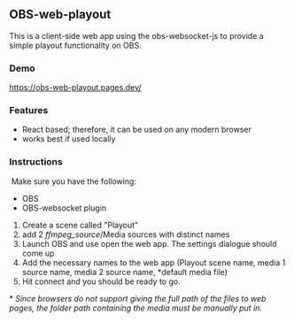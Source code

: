 ## OBS-web-playout

This is a client-side web app using the obs-websocket-js to provide a simple playout functionality on OBS.

### Demo
https://obs-web-playout.pages.dev/


### Features

- React based; therefore, it can be used on any modern browser
- works best if used locally

### Instructions

​	Make sure you have the following:

- OBS
- OBS-websocket plugin

1. Create a scene called "Playout"
2. add 2 *ffmpeg_source*/Media sources with distinct names
3. Launch OBS and use open the web app. The settings dialogue should come up
4. Add the necessary names to the web app (Playout scene name, media 1 source name, media 2 source name, *default media file)
5. Hit connect and you should be ready to go.


\* *Since browsers do not support giving the full path of the files to web pages, the folder path containing the media must be manually put in.*
